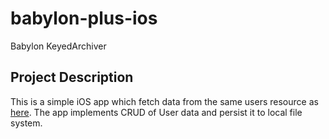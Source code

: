# babylon-plus-ios
Babylon KeyedArchiver

## Project Description
This is a simple iOS app which fetch data from the same users resource as <a href= "https://github.com/Babylonpartners/iOS-Interview-Demo/blob/master/demo.md#1-the-babylon-demo-project">here</a>. The app implements CRUD of User data and persist it to local file system.
